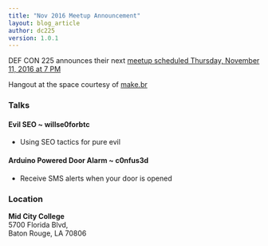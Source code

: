 ```yaml
---
title: "Nov 2016 Meetup Announcement"
layout: blog_article
author: dc225
version: 1.0.1
---
```


<script type="application/ld+json">
{
  "@context" : "http://schema.org",
  "@type" : "Event",
  "name" : "Nov 2016 Meetup",
  "startDate" : "2016-11-10",
  "location" : {
    "@type" : "Place",
    "name" : "Mid City College",
    "address" : {
      "@type" : "PostalAddress",
      "addressLocality" : "Baton Rouge",
      "addressRegion" : "Louisiana"
    }
  },
  "description" : "DC225 Nov 2016 Meetup",
  "url" : "http://defcon225.org/blog/2016/nov-2016-meetup-announcement.html"
}
</script>

DEF CON 225 announces their next [meetup scheduled Thursday, November 11, 2016 at 7 PM](https://www.facebook.com/events/532322283621160/)

Hangout at the space courtesy of [make.br](http://www.makebr.com)

### Talks

#### Evil SEO ~ willse0forbtc
- Using SEO tactics for pure evil

#### Arduino Powered Door Alarm ~ c0nfus3d
- Receive SMS alerts when your door is opened

### Location

**Mid City College**    
5700 Florida Blvd,  
Baton Rouge, LA 70806
